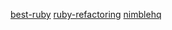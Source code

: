 [best-ruby](https://franzejr.github.io/best-ruby/)
[ruby-refactoring](https://github.com/liligga/ruby-refactoring)
[nimblehq](https://nimblehq.co/compass/development/code-conventions/ruby/ruby-on-rails/)
